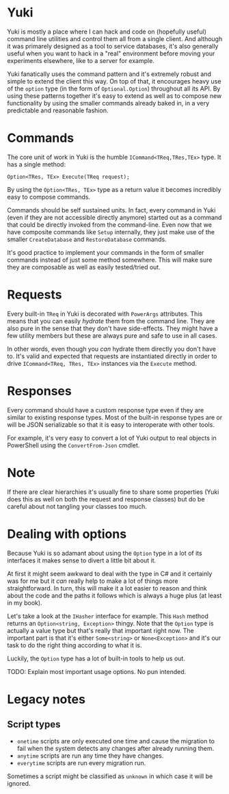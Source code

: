 ﻿# Yuki
Yuki is mostly a place where I can hack and code on (hopefully useful) command
line utilities and control them all from a single client. And although it was 
primarely designed as a tool to service databases, it's also generally
useful when you want to hack in a "real" environment before moving your 
experiments elsewhere, like to a server for example.

Yuki fanatically uses the command pattern and it's extremely robust and simple
to extend the client this way. On top of that, it encourages heavy use of the
`option` type (in the form of `Optional.Option`) throughout all its API. By 
using these patterns together it's easy to extend as well as to compose new 
functionality by using the smaller commands already baked in, in a
very predictable and reasonable fashion.

# Commands
The core unit of work in Yuki is the humble `ICommand<TReq,TRes,TEx>` type.
It has a single method:

	Option<TRes, TEx> Execute(TReq request);

By using the `Option<TRes, TEx>` type as a return value it becomes incredibly
easy to compose commands. 

Commands should be self sustained units. In fact, every command in Yuki 
(even if they are not accessible directly anymore) started out as a command
that could be directly invoked from the command-line. Even now that we have
composite commands like `Setup` internally, they just make use of the 
smaller `CreateDatabase` and `RestoreDatabase` commands. 

It's good practice to implement your commands in the form of smaller commands
instead of just some method somewhere. This will make sure they are composable
as well as easily tested/tried out.

# Requests
Every built-in `TReq` in Yuki is decorated with `PowerArgs` attributes. This
means that you can easily *hydrate* them from the command line. They are also
pure in the sense that they don't have side-effects. They might have a few 
utility members but these are always pure and safe to use in all cases.

In other words, even though you *can* hydrate them directly you don't have to.
It's valid and expected that requests are instantiated directly in order to
drive `ICommand<TReq, TRes, TEx>` instances via the `Execute` method.

# Responses
Every command should have a custom response type even if they are similar to
existing response types. Most of the built-in response types are or will be 
JSON serializable so that it is easy to interoperate with other tools.

For example, it's very easy to convert a lot of Yuki output to real objects
in PowerShell using the `ConvertFrom-Json` cmdlet. 

# Note
If there are clear hierarchies it's usually fine to
share some properties (Yuki does this as well on both the request and response
classes) but do be careful about not tangling your classes too much.

# Dealing with options
Because Yuki is so adamant about using the `Option` type in a lot of its 
interfaces it makes sense to divert a little bit about it.

At first it might seem awkward to deal with the type in C# and it certainly 
was for me but it *can* really help to make a lot of things more 
straightforward. In turn, this will make it a lot easier to reason and think
about the code and the paths it follows which is always a huge plus (at least
in my book).

Let's take a look at the `IHasher` interface for example. This `Hash` method
returns an `Option<string, Exception>` thingy. Note that the `Option` type is 
actually a value type but that's really that important right now. The important
part is that it's either `Some<string>` or `None<Exception>` and it's our task
to do the right thing according to what it is.

Luckily, the `Option` type has a lot of built-in tools to help us out.

TODO: Explain most important usage options. No pun intended.

# Legacy notes
## Script types
* `onetime` scripts are only executed one time and cause the migration to fail
when the system detects any changes after already running them.
* `anytime` scripts are run any time they have changes.
* `everytime` scripts are run every migration run.

Sometimes a script might be classified as `unknown` in which case it will be 
ignored.
